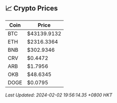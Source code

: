 ## 📈 Crypto Prices

| Coin | Price |
| ---- | ----- |
| BTC | $43139.9132 |
| ETH | $2316.3364 |
| BNB | $302.9346 |
| CRV | $0.4472 |
| ARB | $1.7956 |
| OKB | $48.6345 |
| DOGE | $0.0795 |

_Last Updated: 2024-02-02 19:56:14.35 +0800 HKT_